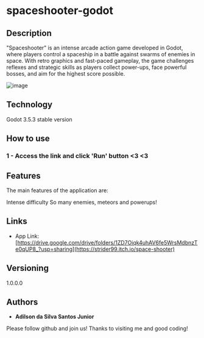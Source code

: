 # spaceshooter-godot
## Description 

"Spaceshooter" is an intense arcade action game developed in Godot, where players control a spaceship in a battle against swarms of enemies in space. With retro graphics and fast-paced gameplay, the game challenges reflexes and strategic skills as players collect power-ups, face powerful bosses, and aim for the highest score possible.

![image](https://github.com/user-attachments/assets/771b253d-d0e4-4757-86d0-d440b1d1a4f1)

## Technology 

Godot 3.5.3 stable version

## How to use

### 1 - Access the link and click 'Run' button <3 <3

## Features

The main features of the application are:

Intense difficulty
So many enemies, meteors and powerups!
 

## Links
  - App Link: [https://drive.google.com/drive/folders/1ZD7Oiqk4uhAV6fe5WrsMdbnzTe0qUP8_?usp=sharing](https://strider99.itch.io/space-shooter)
  
## Versioning

1.0.0.0

## Authors

* **Adilson da Silva Santos Junior** 

Please follow github and join us!
Thanks to visiting me and good coding!

